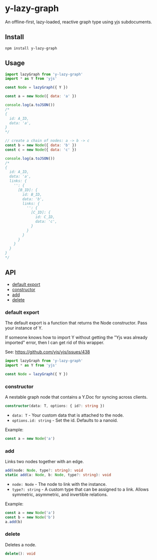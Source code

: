# y-lazy-graph

An offline-first, lazy-loaded, reactive graph type using yjs subdocuments.

## Install

```
npm install y-lazy-graph
```

## Usage

```js
import lazyGraph from 'y-lazy-graph'
import * as Y from 'yjs'

const Node = lazyGraph({ Y })

const a = new Node({ data: 'a' })

console.log(a.toJSON())
/*
{
  id: A_ID,
  data: 'a',
}
*/

// create a chain of nodes: a -> b -> c
const b = new Node({ data: 'b' })
const c = new Node({ data: 'c' })

console.log(a.toJSON())
/*
{
  id: A_ID,
  data: 'a',
  links: {
    '': {
      [B_ID]: {
        id: B_ID,
        data: 'b',
        links: {
          '': {
            [C_ID]: {
              id: C_ID,
              data: 'c',
            }
          }
        }
      }
    }
  }
}
*/
```

## API

- [default export](https://github.com/raineorshine/y-lazy-graph#default-export)
- [constructor](https://github.com/raineorshine/y-lazy-graph#constructor)
- [add](https://github.com/raineorshine/y-lazy-graph#add)
- [delete](https://github.com/raineorshine/y-lazy-graph#delete)

### default export

The default export is a function that returns the Node constructor. Pass your instance of Y.

If someone knows how to import Y without getting the "Yjs was already imported" error, then I can get rid of this wrapper.

See: https://github.com/yjs/yjs/issues/438

```js
import lazyGraph from 'y-lazy-graph'
import * as Y from 'yjs'

const Node = lazyGraph({ Y })
```

### constructor

A nestable graph node that contains a Y.Doc for syncing across clients.

```ts
constructor(data: T, options: { id?: string })
```

- `data: T` - Your custom data that is attached to the node.
- `options.id: string` - Set the id. Defaults to a nanoid.

Example:

```js
const a = new Node('a')
```

### add

Links two nodes together with an edge.

```ts
add(node: Node, type?: string): void
static add(a: Node, b: Node, type?: string): void
```

- `node: Node` - The node to link with the instance.
- `type?: string` - A custom type that can be assigned to a link. Allows symmetric, asymmetric, and invertible relations.

Example:

```js
const a = new Node('a')
const b = new Node('b')
a.add(b)
```

### delete

Deletes a node.

```ts
delete(): void
```
